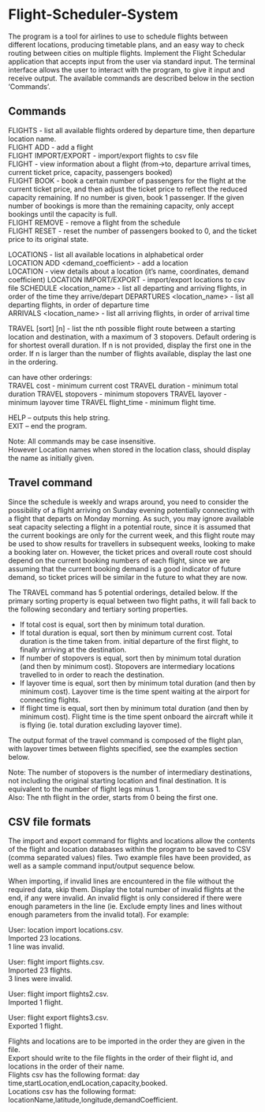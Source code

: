 # Flight-Scheduler-System

 The program is a tool for airlines to use to schedule flights between different locations, producing timetable plans, and an easy way to check routing between cities on multiple flights. Implement the Flight Schedular application that accepts input from the user via standard input. The terminal interface allows the user to interact with the program, to give it input and receive output. The available commands are described below in the section ‘Commands’.
 
 ## Commands
 
FLIGHTS - list all available flights ordered by departure time, then departure location name.  
FLIGHT ADD <departure time> <from> <to> <capacity> - add a flight  
FLIGHT IMPORT/EXPORT <filename> - import/export flights to csv file  
FLIGHT <id> - view information about a flight (from->to, departure arrival times, current ticket price, capacity, passengers booked)  
FLIGHT <id> BOOK <num> - book a certain number of passengers for the flight at the current ticket price, and then adjust the ticket price to reflect the reduced capacity remaining. If no number is given, book 1 passenger. If the given number of bookings is more than the remaining capacity, only accept bookings until the capacity is full.  
FLIGHT <id> REMOVE - remove a flight from the schedule  
FLIGHT <id> RESET - reset the number of passengers booked to 0, and the ticket price to its original state.  
 
 
LOCATIONS - list all available locations in alphabetical order  
LOCATION ADD <name> <lat> <long> <demand_coefficient> - add a location  
LOCATION <name> - view details about a location (it’s name, coordinates, demand coefficient) LOCATION IMPORT/EXPORT <filename> - import/export locations to csv file
SCHEDULE <location_name> - list all departing and arriving flights, in order of the time they arrive/depart DEPARTURES <location_name> - list all departing flights, in order of departure time  
ARRIVALS <location_name> - list all arriving flights, in order of arrival time  
 
 
TRAVEL <from> <to> [sort] [n] - list the nth possible flight route between a starting location and destination, with a maximum of 3 stopovers. Default ordering is for shortest overall duration. If n is not provided, display the first one in the order. If n is larger than the number of flights available, display the last one in the ordering.  
 
 
can have other orderings:  
TRAVEL <from> <to> cost - minimum current cost TRAVEL <from> <to> duration - minimum total duration TRAVEL <from> <to> stopovers - minimum stopovers TRAVEL <from> <to> layover - minimum layover time TRAVEL <from> <to> flight_time - minimum flight time. 
 
 
HELP – outputs this help string.  
EXIT – end the program.   
 
Note: All commands may be case insensitive.  
However Location names when stored in the location class, should display the name as initially given.  
  
## Travel command
  
Since the schedule is weekly and wraps around, you need to consider the possibility of a flight arriving on Sunday evening potentially connecting with a flight that departs on Monday morning. As such, you may ignore available seat capacity selecting a flight in a potential route, since it is assumed that the current bookings are only for the current week, and this flight route may be used to show results for travellers in subsequent weeks, looking to make a booking later on. However, the ticket prices and overall route cost should depend on the current booking numbers of each flight, since we are assuming that the current booking demand is a good indicator of future demand, so ticket prices will be similar in the future to what they are now.  
 
The TRAVEL command has 5 potential orderings, detailed below. If the primary sorting property is equal between two flight paths, it will fall back to the following secondary and tertiary sorting properties.  
 
- If total cost is equal, sort then by minimum total duration.  
- If total duration is equal, sort then by minimum current cost. Total duration is the time taken from. 
initial departure of the first flight, to finally arriving at the destination.  
- If number of stopovers is equal, sort then by minimum total duration (and then by minimum cost). Stopovers are intermediary locations travelled to in order to reach the destination.  
- If layover time is equal, sort then by minimum total duration (and then by minimum cost). Layover time is the time spent waiting at the airport for connecting flights.  
- If flight time is equal, sort then by minimum total duration (and then by minimum cost). Flight time is the time spent onboard the aircraft while it is flying (ie. total duration excluding layover time).  
 
The output format of the travel command is composed of the flight plan, with layover times between flights specified, see the examples section below.  
 
Note: The number of stopovers is the number of intermediary destinations, not including the original starting location and final destination. It is equivalent to the number of flight legs minus 1.  
Also: The nth flight in the order, starts from 0 being the first one.  
  
## CSV file formats
  
The import and export command for flights and locations allow the contents of the flight and location databases within the program to be saved to CSV (comma separated values) files. Two example files have been provided, as well as a sample command input/output sequence below.  
  
When importing, if invalid lines are encountered in the file without the required data, skip them. Display the total number of invalid flights at the end, if any were invalid. An invalid flight is only considered if there were enough parameters in the line (ie. Exclude empty lines and lines without enough parameters from the invalid total). For example:  
  
User: location import locations.csv.  
Imported 23 locations.   
1 line was invalid.   
  
User: flight import flights.csv.  
Imported 23 flights.    
3 lines were invalid.   
  
User: flight import flights2.csv.  
Imported 1 flight.  
  
User: flight export flights3.csv.  
Exported 1 flight.  
  
Flights and locations are to be imported in the order they are given in the file.  
Export should write to the file flights in the order of their flight id, and locations in the order of their name.  
Flights csv has the following format: day time,startLocation,endLocation,capacity,booked.  
Locations csv has the following format: locationName,latitude,longitude,demandCoefficient.  
  
